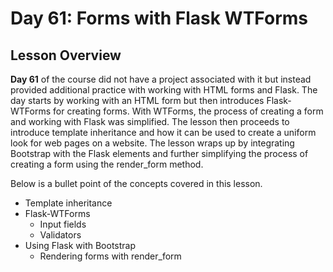 # Day 61: Forms with Flask WTForms
## Lesson Overview
**Day 61** of the course did not have a project associated with it but instead provided additional practice with working with HTML forms and Flask. The day starts by working with an HTML form but then introduces Flask-WTForms for creating forms. With WTForms, the process of creating a form and working with Flask was simplified. The lesson then proceeds to introduce template inheritance and how it can be used to create a uniform look for web pages on a website. The lesson wraps up by integrating Bootstrap with the Flask elements and further simplifying the process of creating a form using the render_form method.

Below is a bullet point of the concepts covered in this lesson.
- Template inheritance
- Flask-WTForms
    - Input fields
    - Validators 
- Using Flask with Bootstrap
    - Rendering forms with render_form
